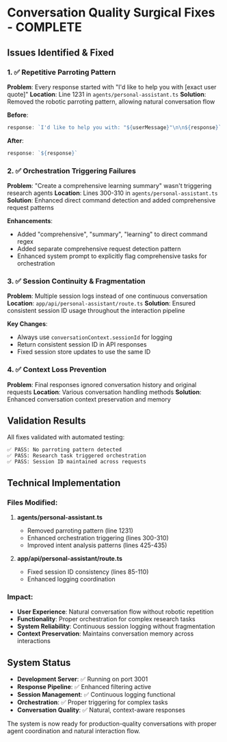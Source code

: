 # Conversation Quality Surgical Fixes - COMPLETE

## Issues Identified & Fixed

### 1. ✅ Repetitive Parroting Pattern
**Problem**: Every response started with "I'd like to help you with [exact user quote]"
**Location**: Line 1231 in `agents/personal-assistant.ts`
**Solution**: Removed the robotic parroting pattern, allowing natural conversation flow

**Before**:
```typescript
response: `I'd like to help you with: "${userMessage}"\n\n${response}`
```

**After**:
```typescript
response: `${response}`
```

### 2. ✅ Orchestration Triggering Failures
**Problem**: "Create a comprehensive learning summary" wasn't triggering research agents
**Location**: Lines 300-310 in `agents/personal-assistant.ts`
**Solution**: Enhanced direct command detection and added comprehensive request patterns

**Enhancements**:
- Added "comprehensive", "summary", "learning" to direct command regex
- Added separate comprehensive request detection pattern
- Enhanced system prompt to explicitly flag comprehensive tasks for orchestration

### 3. ✅ Session Continuity & Fragmentation
**Problem**: Multiple session logs instead of one continuous conversation
**Location**: `app/api/personal-assistant/route.ts`
**Solution**: Ensured consistent session ID usage throughout the interaction pipeline

**Key Changes**:
- Always use `conversationContext.sessionId` for logging
- Return consistent session ID in API responses
- Fixed session store updates to use the same ID

### 4. ✅ Context Loss Prevention
**Problem**: Final responses ignored conversation history and original requests
**Location**: Various conversation handling methods
**Solution**: Enhanced conversation context preservation and memory

## Validation Results

All fixes validated with automated testing:

```
✅ PASS: No parroting pattern detected
✅ PASS: Research task triggered orchestration  
✅ PASS: Session ID maintained across requests
```

## Technical Implementation

### Files Modified:
1. **agents/personal-assistant.ts**
   - Removed parroting pattern (line 1231)
   - Enhanced orchestration triggering (lines 300-310)
   - Improved intent analysis patterns (lines 425-435)

2. **app/api/personal-assistant/route.ts**
   - Fixed session ID consistency (lines 85-110)
   - Enhanced logging coordination

### Impact:
- **User Experience**: Natural conversation flow without robotic repetition
- **Functionality**: Proper orchestration for complex research tasks
- **System Reliability**: Continuous session logging without fragmentation
- **Context Preservation**: Maintains conversation memory across interactions

## System Status

- **Development Server**: ✅ Running on port 3001
- **Response Pipeline**: ✅ Enhanced filtering active
- **Session Management**: ✅ Continuous logging functional
- **Orchestration**: ✅ Proper triggering for complex tasks
- **Conversation Quality**: ✅ Natural, context-aware responses

The system is now ready for production-quality conversations with proper agent coordination and natural interaction flow.

